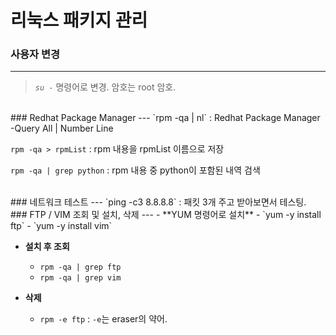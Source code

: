 # 리눅스 패키지 관리

### 사용자 변경  
---
> *`su -`* 명령어로 변경. 암호는 root 암호.  

<br/>
### Redhat Package Manager
---
`rpm -qa | nl` : Redhat Package Manager -Query All | Number Line  

`rpm -qa > rpmList` : rpm 내용을 rpmList 이름으로 저장  

`rpm -qa | grep python` : rpm 내용 중 python이 포함된 내역 검색

<br/>
### 네트워크 테스트
---
`ping -c3 8.8.8.8` : 패킷 3개 주고 받아보면서 테스팅.  

<br/>
### FTP / VIM 조회 및 설치, 삭제
---
- **YUM 명령어로 설치**  
    - `yum -y install ftp`  
    - `yum -y install vim`  

- **설치 후 조회**  
    - `rpm -qa | grep ftp`  
    - `rpm -qa | grep vim`  

- **삭제**  
    - `rpm -e ftp` : `-e`는 eraser의 약어.